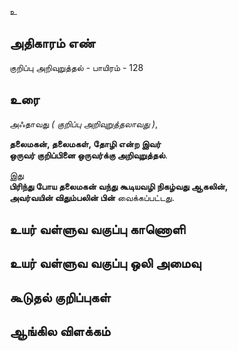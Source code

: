 உ


## அதிகாரம் எண்

குறிப்பு அறிவுறுத்தல் - பாயிரம் - 128	
## உரை

அஃதாவது _( குறிப்பு அறிவுறுத்தலாவது )_,  

**தலைமகன், தலைமகள், தோழி என்ற இவர்  
ஒருவர் குறிப்பினை ஒருவர்க்கு அறிவுறுத்தல்**.  

இது  
**பிரிந்து போய தலைமகன் வந்து கூடியவழி நிகழ்வது ஆகலின்,  
அவர்வயின் விதும்பலின் பின்** வைக்கப்பட்டது.

## உயர் வள்ளுவ வகுப்பு காணொளி


## உயர் வள்ளுவ வகுப்பு ஒலி அமைவு 


## கூடுதல் குறிப்புகள்


## ஆங்கில விளக்கம்

